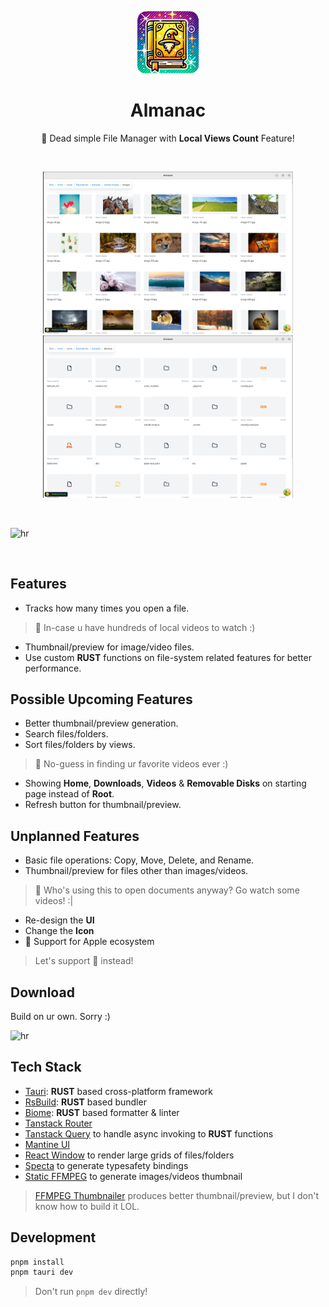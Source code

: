 <p align="center">
<img src="./assets/icon.png" style="width:100px;" />
</p>

<h1 align="center">Almanac</h1>

<p align="center">
 📁 Dead simple File Manager with <b>Local Views Count</b> Feature!
</p>

<br>

<p align="center">
<img src="./assets/screenshot-1.png" style="width:400px;" />
<img src="./assets/screenshot-2.png" style="width:400px;" />
</p>

<br>

![hr](https://user-images.githubusercontent.com/39755201/159233055-3bd55a37-7284-46ad-b759-5ab0c13b3828.png)

<br>

## Features

- Tracks how many times you open a file.
> 🌽 In-case u have hundreds of local videos to watch :)
- Thumbnail/preview for image/video files.
- Use custom **RUST** functions on file-system related features for better performance.

## Possible Upcoming Features

- Better thumbnail/preview generation.
- Search files/folders.
- Sort files/folders by views.
> 🌽 No-guess in finding ur favorite videos ever :)
- Showing **Home**, **Downloads**, **Videos** & **Removable Disks** on starting page instead of **Root**.
- Refresh button for thumbnail/preview.

## Unplanned Features

- Basic file operations: Copy, Move, Delete, and Rename.
- Thumbnail/preview for files other than images/videos.
> 🌽 Who's using this to open documents anyway? Go watch some videos! :|
- Re-design the **UI**
- Change the **Icon**
- 🍎 Support for Apple ecosystem
> Let's support 🌽 instead!

## Download

Build on ur own. Sorry :)

![hr](https://user-images.githubusercontent.com/39755201/159233055-3bd55a37-7284-46ad-b759-5ab0c13b3828.png)

## Tech Stack

- [Tauri](https://tauri.app/): **RUST** based cross-platform framework
- [RsBuild](https://rsbuild.dev/): **RUST** based bundler
- [Biome](https://biomejs.dev/): **RUST** based formatter & linter
- [Tanstack Router](https://tanstack.com/router/latest)
- [Tanstack Query](https://tanstack.com/query/latest) to handle async invoking to **RUST** functions
- [Mantine UI](https://mantine.dev/)
- [React Window](https://github.com/bvaughn/react-window) to render large grids of files/folders
- [Specta](https://github.com/specta-rs/specta) to generate typesafety bindings
- [Static FFMPEG](https://johnvansickle.com/ffmpeg/) to generate images/videos thumbnail
> [FFMPEG Thumbnailer](https://github.com/dirkvdb/ffmpegthumbnailer) produces better thumbnail/preview, but I don't know how to build it LOL.

## Development

```bash
pnpm install
pnpm tauri dev
```

> Don't run `pnpm dev` directly!